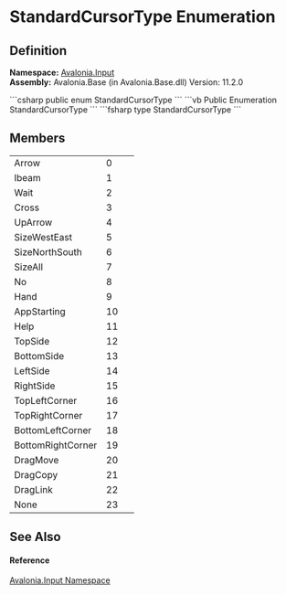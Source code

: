 # StandardCursorType Enumeration




## Definition
**Namespace:** <a href="N_Avalonia_Input">Avalonia.Input</a>  
**Assembly:** Avalonia.Base (in Avalonia.Base.dll) Version: 11.2.0

<Tabs groupId="api-code-preview">
<TabItem value="csharp" label="C#">
```csharp
public enum StandardCursorType
```
</TabItem>
<TabItem value="vb" label="VB">
```vb
Public Enumeration StandardCursorType
```
</TabItem>
<TabItem value="fsharp" label="F#">
```fsharp
type StandardCursorType
```
</TabItem>
</Tabs>



## Members
<table>
<tr>
<td>Arrow</td>
<td>0</td>
<td> </td>
</tr>
<tr>
<td>Ibeam</td>
<td>1</td>
<td> </td>
</tr>
<tr>
<td>Wait</td>
<td>2</td>
<td> </td>
</tr>
<tr>
<td>Cross</td>
<td>3</td>
<td> </td>
</tr>
<tr>
<td>UpArrow</td>
<td>4</td>
<td> </td>
</tr>
<tr>
<td>SizeWestEast</td>
<td>5</td>
<td> </td>
</tr>
<tr>
<td>SizeNorthSouth</td>
<td>6</td>
<td> </td>
</tr>
<tr>
<td>SizeAll</td>
<td>7</td>
<td> </td>
</tr>
<tr>
<td>No</td>
<td>8</td>
<td> </td>
</tr>
<tr>
<td>Hand</td>
<td>9</td>
<td> </td>
</tr>
<tr>
<td>AppStarting</td>
<td>10</td>
<td> </td>
</tr>
<tr>
<td>Help</td>
<td>11</td>
<td> </td>
</tr>
<tr>
<td>TopSide</td>
<td>12</td>
<td> </td>
</tr>
<tr>
<td>BottomSide</td>
<td>13</td>
<td> </td>
</tr>
<tr>
<td>LeftSide</td>
<td>14</td>
<td> </td>
</tr>
<tr>
<td>RightSide</td>
<td>15</td>
<td> </td>
</tr>
<tr>
<td>TopLeftCorner</td>
<td>16</td>
<td> </td>
</tr>
<tr>
<td>TopRightCorner</td>
<td>17</td>
<td> </td>
</tr>
<tr>
<td>BottomLeftCorner</td>
<td>18</td>
<td> </td>
</tr>
<tr>
<td>BottomRightCorner</td>
<td>19</td>
<td> </td>
</tr>
<tr>
<td>DragMove</td>
<td>20</td>
<td> </td>
</tr>
<tr>
<td>DragCopy</td>
<td>21</td>
<td> </td>
</tr>
<tr>
<td>DragLink</td>
<td>22</td>
<td> </td>
</tr>
<tr>
<td>None</td>
<td>23</td>
<td> </td>
</tr>
</table>

## See Also


#### Reference
<a href="N_Avalonia_Input">Avalonia.Input Namespace</a>  

